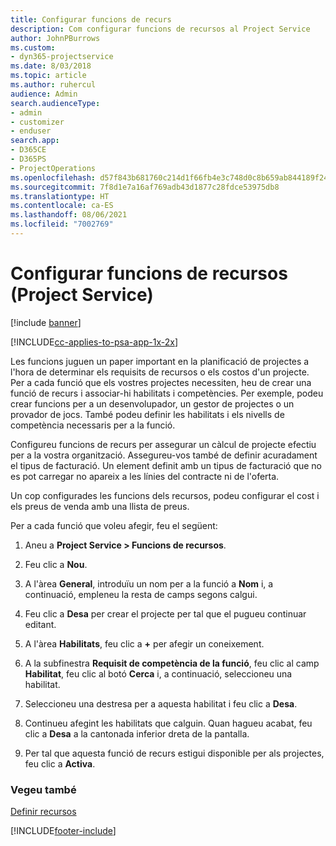 ```yaml
---
title: Configurar funcions de recurs
description: Com configurar funcions de recursos al Project Service
author: JohnPBurrows
ms.custom:
- dyn365-projectservice
ms.date: 8/03/2018
ms.topic: article
ms.author: ruhercul
audience: Admin
search.audienceType:
- admin
- customizer
- enduser
search.app:
- D365CE
- D365PS
- ProjectOperations
ms.openlocfilehash: d57f843b681760c214d1f66fb4e3c748d0c8b659ab844189f24c682f42d309f0
ms.sourcegitcommit: 7f8d1e7a16af769adb43d1877c28fdce53975db8
ms.translationtype: HT
ms.contentlocale: ca-ES
ms.lasthandoff: 08/06/2021
ms.locfileid: "7002769"
---
```

# <a name="configure-resource-roles-project-service"></a>Configurar funcions de recursos (Project Service)

[!include [banner](../includes/psa-now-project-operations.md)]

[!INCLUDE[cc-applies-to-psa-app-1x-2x](../includes/cc-applies-to-psa-app-1x-2x.md)]

Les funcions juguen un paper important en la planificació de projectes a l'hora de determinar els requisits de recursos o els costos d'un projecte. Per a cada funció que els vostres projectes necessiten, heu de crear una funció de recurs i associar-hi habilitats i competències. Per exemple, podeu crear funcions per a un desenvolupador, un gestor de projectes o un provador de jocs. També podeu definir les habilitats i els nivells de competència necessaris per a la funció.  
  
 Configureu funcions de recurs per assegurar un càlcul de projecte efectiu per a la vostra organització.  Assegureu-vos també de definir acuradament el tipus de facturació. Un element definit amb un tipus de facturació que no es pot carregar no apareix a les línies del contracte ni de l'oferta.  
  
 Un cop configurades les funcions dels recursos, podeu configurar el cost i els preus de venda amb una llista de preus.  
  
 Per a cada funció que voleu afegir, feu el següent:  
  
1.  Aneu a **Project Service > Funcions de recursos**.  
  
2.  Feu clic a **Nou**.  
  
3.  A l'àrea **General**, introduïu un nom per a la funció a **Nom** i, a continuació, empleneu la resta de camps segons calgui.  
  
4.  Feu clic a **Desa** per crear el projecte per tal que el pugueu continuar editant.  
  
5.  A l'àrea **Habilitats**, feu clic a **+** per afegir un coneixement.  
  
6.  A la subfinestra **Requisit de competència de la funció**, feu clic al camp **Habilitat**, feu clic al botó **Cerca** i, a continuació, seleccioneu una habilitat.  
  
7.  Seleccioneu una destresa per a aquesta habilitat i feu clic a **Desa**.  
  
8.  Continueu afegint les habilitats que calguin. Quan hagueu acabat, feu clic a **Desa** a la cantonada inferior dreta de la pantalla.  
  
9. Per tal que aquesta funció de recurs estigui disponible per als projectes, feu clic a **Activa**.  
  
### <a name="see-also"></a>Vegeu també  
 [Definir recursos](../psa/set-up-resources.md)


[!INCLUDE[footer-include](../includes/footer-banner.md)]